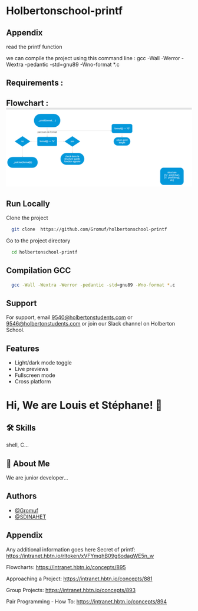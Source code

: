 # Holbertonschool-printf

## Appendix
read the printf function

we can compile the project using this command line : gcc -Wall -Werror -Wextra -pedantic -std=gnu89 -Wno-format \*.c

## Requirements :


## Flowchart : ![alt text](image.png)


## Run Locally

Clone the project

```bash
  git clone  https://github.com/Gromuf/holbertonschool-printf
```

Go to the project directory

```bash
  cd holbertonschool-printf
```

## Compilation GCC

```bash
  gcc -Wall -Wextra -Werror -pedantic -std=gnu89 -Wno-format *.c
```

## Support

For support, email 9540@holbertonstudents.com or 9546@holbertonstudents.com or join our Slack channel on Holberton School.


## Features

- Light/dark mode toggle
- Live previews
- Fullscreen mode
- Cross platform



# Hi, We are Louis et Stéphane! 👋

## 🛠 Skills
shell, C...

## 🚀 About Me
We are junior developer...

## Authors

- [@Gromuf](https://www.github.com/Gromuf)
- [@SDINAHET](https://www.github.com/SDINAHET)

## Appendix

Any additional information goes here
Secret of printf:
https://intranet.hbtn.io/rltoken/xVFYmqhB09g6odagWE5n_w

Flowcharts:
https://intranet.hbtn.io/concepts/895

Approaching a Project:
https://intranet.hbtn.io/concepts/881

Group Projects:
https://intranet.hbtn.io/concepts/893

Pair Programming - How To:
https://intranet.hbtn.io/concepts/894

